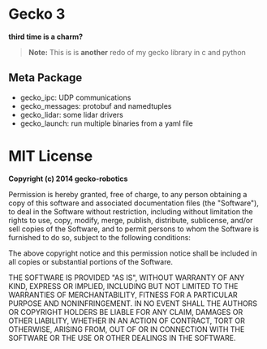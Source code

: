 
# Gecko 3

**third time is a charm?**

> **Note:** This is is **another** redo of my gecko library in c and python

## Meta Package

- gecko_ipc: UDP communications
- gecko_messages: protobuf and namedtuples
- gecko_lidar: some lidar drivers
- gecko_launch: run multiple binaries from a yaml file

# MIT License

**Copyright (c) 2014 gecko-robotics**

Permission is hereby granted, free of charge, to any person obtaining a copy
of this software and associated documentation files (the "Software"), to deal
in the Software without restriction, including without limitation the rights
to use, copy, modify, merge, publish, distribute, sublicense, and/or sell
copies of the Software, and to permit persons to whom the Software is
furnished to do so, subject to the following conditions:

The above copyright notice and this permission notice shall be included in all
copies or substantial portions of the Software.

THE SOFTWARE IS PROVIDED "AS IS", WITHOUT WARRANTY OF ANY KIND, EXPRESS OR
IMPLIED, INCLUDING BUT NOT LIMITED TO THE WARRANTIES OF MERCHANTABILITY,
FITNESS FOR A PARTICULAR PURPOSE AND NONINFRINGEMENT. IN NO EVENT SHALL THE
AUTHORS OR COPYRIGHT HOLDERS BE LIABLE FOR ANY CLAIM, DAMAGES OR OTHER
LIABILITY, WHETHER IN AN ACTION OF CONTRACT, TORT OR OTHERWISE, ARISING FROM,
OUT OF OR IN CONNECTION WITH THE SOFTWARE OR THE USE OR OTHER DEALINGS IN THE
SOFTWARE.
